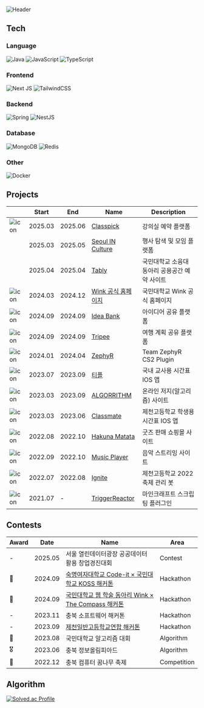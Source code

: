 ![Header](https://capsule-render.vercel.app/api?type=waving&height=250&color=0:616161,100:9bg5c3&text=Son%20Daehyeon&fontAlignY=36&fontColor=FFFFFF&fontSize=50&desc=Fullstack%20Developer&descAlignY=52)


## Tech

### Language

![Java](https://img.shields.io/badge/java-ED8B00.svg?style=for-the-badge&logo=openjdk&logoColor=white)
![JavaScript](https://img.shields.io/badge/javascript-323330.svg?style=for-the-badge&logo=javascript&logoColor=F7DF1E)
![TypeScript](https://img.shields.io/badge/typescript-007ACC.svg?style=for-the-badge&logo=typescript&logoColor=white)

### Frontend

![Next JS](https://img.shields.io/badge/Next-black?style=for-the-badge&logo=next.js&logoColor=white)
![TailwindCSS](https://img.shields.io/badge/tailwindcss-38B2AC.svg?style=for-the-badge&logo=tailwind-css&logoColor=white)

### Backend

![Spring](https://img.shields.io/badge/spring%20boot-6DB33F.svg?style=for-the-badge&logo=springboot&logoColor=white)
![NestJS](https://img.shields.io/badge/nestjs-E0234E.svg?style=for-the-badge&logo=nestjs&logoColor=white)

### Database

![MongoDB](https://img.shields.io/badge/mongodb-47A248.svg?style=for-the-badge&logo=mongodb&logoColor=white)
![Redis](https://img.shields.io/badge/redis-DC382D.svg?style=for-the-badge&logo=redis&logoColor=white)

### Other

![Docker](https://img.shields.io/badge/docker-2496ED.svg?style=for-the-badge&logo=docker&logoColor=white)


## Projects

|                                                                 | Start    | End      | Name                                                                  | Description                  |
|-----------------------------------------------------------------|----------|----------|------------------------------------------------------------------------|------------------------------|
| ![icon](https://avatars.githubusercontent.com/u/202942184?s=32) | 2025.03  | 2025.06  | [Classpick](https://github.com/classpick-alpha)                       | 강의실 예약 플랫폼          |
|  | 2025.03  | 2025.05  | [Seoul IN Culture](https://github.com/KMU-WINK/seoul-in-culture-client)| 행사 탐색 및 모임 플랫폼         |
|  | 2025.04  | 2025.04  | [Tably](https://github.com/KMU-WINK/tably-frontend)                   | 국민대학교 소융대 동아리 공용공간 예약 사이트 |
| ![icon](https://avatars.githubusercontent.com/u/69004745?s=32)  | 2024.03  | 2024.12  | [Wink 공식 홈페이지](https://github.com/KMU-WINK/wink-official-backend) | 국민대학교 Wink 공식 홈페이지 |
| ![icon](https://avatars.githubusercontent.com/u/183178341?s=32) | 2024.09  | 2024.09  | [Idea Bank](https://github.com/Cokothon-Idea-Bank)                    | 아이디어 공유 플랫폼         |
| ![icon](https://avatars.githubusercontent.com/u/179787666?s=32) | 2024.09  | 2024.09  | [Tripee](https://github.com/Winkathon-Tripee)                         | 여행 계획 공유 플랫폼        |
| ![icon](https://avatars.githubusercontent.com/u/165166771?s=32) | 2024.01  | 2024.04  | [ZephyR](https://github.com/CS2-ZephyR)                               | Team ZephyR CS2 Plugin       |
| ![icon](https://avatars.githubusercontent.com/u/141645883?s=32) | 2023.07  | 2023.09  | [티플](https://github.com/JCHS-Teacher-Plan)                          | 국내 교사용 시간표 IOS 앱    |
| ![icon](https://avatars.githubusercontent.com/u/161309211?s=32) | 2023.03  | 2023.09  | [ALGORRITHM](https://github.com/JCHS-ALGORRITHM)                      | 온라인 저지(알고리즘) 사이트 |
| ![icon](https://avatars.githubusercontent.com/u/161308270?s=32) | 2023.03  | 2023.06  | [Classmate](https://github.com/JCHS-Classmate)                        | 제천고등학교 학생용 시간표 IOS 앱 |
| ![icon](https://avatars.githubusercontent.com/u/161309404?s=32) | 2022.08  | 2022.10  | [Hakuna Matata](https://github.com/JCHS-Hakuna-Matata)                | 굿즈 판매 쇼핑몰 사이트       |
| ![icon](https://avatars.githubusercontent.com/u/161309349?s=32) | 2022.09  | 2022.10  | [Music Player](https://github.com/JCHS-Music-Player)                  | 음악 스트리밍 사이트          |
| ![icon](https://avatars.githubusercontent.com/u/161308159?s=32) | 2022.07  | 2022.08  | [Ignite](https://github.com/JCHS-Ignite)                              | 제천고등학교 2022 축제 관리 봇 |
| ![icon](https://avatars.githubusercontent.com/u/61097305?s=32)  | 2021.07  | -        | [TriggerReactor](https://github.com/TriggerReactor)                   | 마인크래프트 스크립팅 플러그인 |


## Contests
| Award | Date       | Name                                            | Area               |
|------------|----------------|-----------------------------------------------------|------------------------|
| -          | 2025.05 | 서울 열린데이터광장 공공데이터 활용 창업경진대회                      | Contest |
| 🥉          | 2024.09 | [숙명여자대학교 Code-it × 국민대학교 KOSS 해커톤](https://github.com/Cokothon-Idea-Bank) | Hackathon      |
| 🥇          | 2024.09 | [국민대학교 웹 학술 동아리 Wink × The Compass 해커톤](https://github.com/Winkathon-Tripee) | Hackathon      |
| -          | 2023.11 | 충북 소프트웨어 해커톤                                        | Hackathon      |
| -          | 2023.09 | [제천일반고등학교연합 해커톤](https://github.com/UOJH-Hackathon) | Hackathon      |
| 🥉         | 2023.08 | 국민대학교 알고리즘 대회                                       | Algorithm      |
| 🎖         | 2023.06 | 충북 정보올림피아드                                          | Algorithm      |
| 🥇         | 2022.12 | 충북 컴퓨터 꿈나무 축제                                       | Competition |


## Algorithm

[![Solved.ac Profile](http://mazassumnida.wtf/api/v2/generate_badge?boj=sondaehyeon01)](https://solved.ac/sondaehyeon01/)
